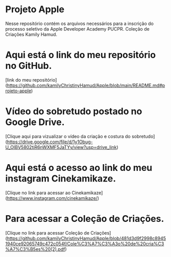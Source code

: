 # Projeto Apple
Nesse repositório contém os arquivos necessários para a inscrição do processo seletivo da Apple Developer Academy PUCPR.
Coleção de Criações Kamily Hamud.

# Aqui está o link do meu repositório no GitHub.

[link do meu repositório] (https://github.com/kamilyChristinyHamud/Apple/blob/main/README.md#projeto-apple)

# Vídeo do sobretudo postado no Google Drive.

[Clique aqui para vizualizar o vídeo da criação e costura do sobretudo] (https://drive.google.com/file/d/1y1Obug-U_OIBV5802tiR6nWXMF5JaTYy/view?usp=drive_link) 

# Aqui está o acesso ao link do meu instagram Cinekamikaze. 

[Clique no link para acessar ao Cinekamikaze] (https://www.instagram.com/cinekamikaze/)

# Para acessar a Coleção de Criações. 

[Clique no link para acessar Coleção de Criações]
(https://github.com/kamilyChristinyHamud/Apple/blob/481d3d9f2998c89451940ce92065749c472c054f/Cole%C3%A7%C3%A3o%20de%20cria%C3%A7%C3%B5es%20(2).pdf)


